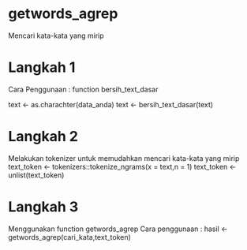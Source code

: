 # getwords_agrep
Mencari kata-kata yang mirip

# Langkah 1
Cara Penggunaan :
function bersih_text_dasar

text <- as.charachter(data_anda)
text <- bersih_text_dasar(text)

# Langkah 2
Melakukan tokenizer untuk memudahkan mencari kata-kata yang mirip
text_token <- tokenizers::tokenize_ngrams(x = text,n = 1)
text_token <- unlist(text_token)

# Langkah 3
Menggunakan function getwords_agrep
Cara penggunaan :
hasil <- getwords_agrep(cari_kata,text_token)
